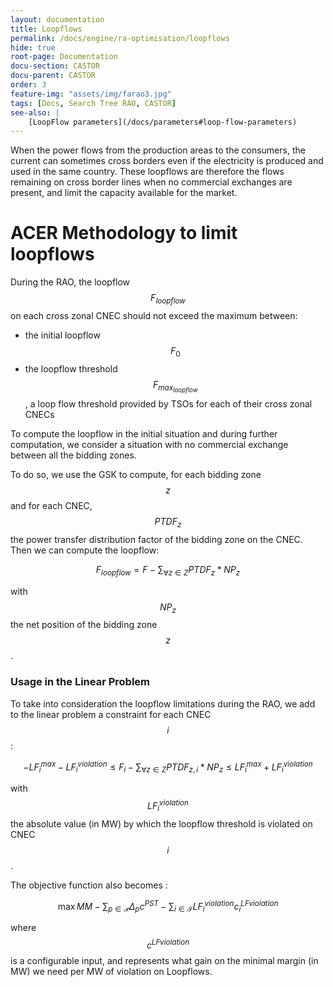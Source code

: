 ```yaml
---
layout: documentation
title: Loopflows
permalink: /docs/engine/ra-optimisation/loopflows
hide: true
root-page: Documentation
docu-section: CASTOR
docu-parent: CASTOR
order: 3
feature-img: "assets/img/farao3.jpg"
tags: [Docs, Search Tree RAO, CASTOR]
see-also: | 
    [LoopFlow parameters](/docs/parameters#loop-flow-parameters)
---
```


When the power flows from the production areas to the consumers, the current can sometimes cross borders even if the 
electricity is produced and used in the same country. These loopflows are therefore the flows remaining on cross border
lines when no commercial exchanges are present, and limit the capacity available for the market.

# ACER Methodology to limit loopflows

During the RAO, the loopflow $$F_{loopflow}$$ on each cross zonal CNEC should not exceed the maximum between:

- the initial loopflow $$F_0$$
- the loopflow threshold $$ F_{max_{loopflow}} $$, a loop flow threshold provided by TSOs for each of their cross zonal CNECs

To compute the loopflow in the initial situation and during further computation, we consider a situation with no
commercial exchange between all the bidding zones.

To do so, we use the GSK to compute, for each bidding zone $$z$$ and for each CNEC, $$PTDF_z$$ the power
transfer distribution factor of the bidding zone on the CNEC. Then we can compute the loopflow:

$$\begin{equation}
F_{loopflow} = F - \sum_{\forall z \in Z} PTDF_z * NP_z 
\end{equation}$$ 

with $$NP_z$$ the net position of the bidding zone $$z$$.
 
### Usage in the Linear Problem

To take into consideration the loopflow limitations during the RAO, we add to the linear problem a constraint for each CNEC $$i$$:

$$\begin{equation}
-LF^{max}_i - LF^{violation}_i \leq F_i - \sum_{\forall z \in Z} PTDF_{z,i} * NP_z \leq LF^{max}_i + LF^{violation}_i 
\end{equation}$$

with $$LF^{violation}_i$$ the absolute value (in MW) by which the loopflow threshold is violated on CNEC $$i$$.

The objective function also becomes :

$$\begin{equation}
\max MM - \sum_{p \in \mathcal{P}} \Delta_{p} c^{PST} - \sum_{i \in \mathcal{I}} LF^{violation}_i c^{LFviolation}_i
\end{equation}$$

where $$c^{LFviolation}$$ is a configurable input, and represents what gain on the minimal margin (in MW) we need per MW of
violation on Loopflows.
